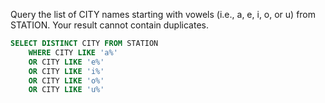 Query the list of CITY names starting with vowels (i.e., a, e, i, o, or u) from STATION. Your result cannot contain duplicates.
```sql
SELECT DISTINCT CITY FROM STATION 
    WHERE CITY LIKE 'a%'
    OR CITY LIKE 'e%'
    OR CITY LIKE 'i%'
    OR CITY LIKE 'o%'
    OR CITY LIKE 'u%'
````
